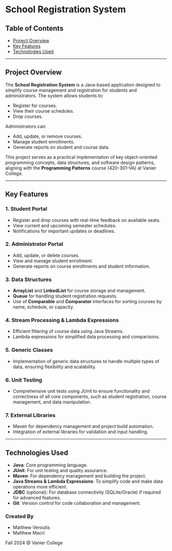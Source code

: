 # **School Registration System**

## **Table of Contents**
- [Project Overview](#project-overview)
- [Key Features](#key-features)
- [Technologies Used](#technologies-used)
---

## **Project Overview**

The **School Registration System** is a Java-based application designed to simplify course management and registration for students and administrators. The system allows students to:
- Register for courses.
- View their course schedules.
- Drop courses.

Administrators can:
- Add, update, or remove courses.
- Manage student enrollments.
- Generate reports on student and course data.

This project serves as a practical implementation of key object-oriented programming concepts, data structures, and software design patterns, aligning with the **Programming Patterns** course (420-301-VA) at Vanier College.

---

## **Key Features**

### **1. Student Portal**
- Register and drop courses with real-time feedback on available seats.
- View current and upcoming semester schedules.
- Notifications for important updates or deadlines.

### **2. Administrator Portal**
- Add, update, or delete courses.
- View and manage student enrollment.
- Generate reports on course enrollments and student information.

### **3. Data Structures**
- **ArrayList** and **LinkedList** for course storage and management.
- **Queue** for handling student registration requests.
- Use of **Comparable** and **Comparator** interfaces for sorting courses by name, schedule, or capacity.

### **4. Stream Processing & Lambda Expressions**
- Efficient filtering of course data using Java Streams.
- Lambda expressions for simplified data processing and comparisons.

### **5. Generic Classes**
- Implementation of generic data structures to handle multiple types of data, ensuring flexibility and scalability.

### **6. Unit Testing**
- Comprehensive unit tests using JUnit to ensure functionality and correctness of all core components, such as student registration, course management, and data manipulation.

### **7. External Libraries**
- Maven for dependency management and project build automation.
- Integration of external libraries for validation and input handling.

---

## **Technologies Used**

- **Java**: Core programming language.
- **JUnit**: For unit testing and quality assurance.
- **Maven**: For dependency management and building the project.
- **Java Streams & Lambda Expressions**: To simplify code and make data operations more efficient.
- **JDBC** (optional): For database connectivity (SQLite/Oracle) if required for advanced features.
- **Git**: Version control for code collaboration and management.

### **Created By**
- Matthew Veroutis
- Matthew Macri

Fall 2024 @ Vanier College
